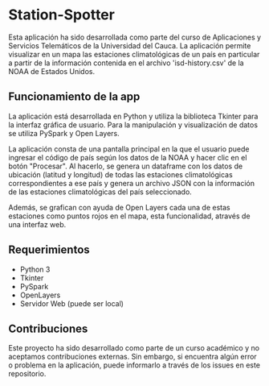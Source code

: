 # Station-Spotter

Esta aplicación ha sido desarrollada como parte del curso de Aplicaciones y Servicios Telemáticos de la Universidad del Cauca. La aplicación permite visualizar en un mapa las estaciones climatológicas de un país en particular a partir de la información contenida en el archivo 'isd-history.csv' de la NOAA de Estados Unidos.

## Funcionamiento de la app
La aplicación está desarrollada en Python y utiliza la biblioteca Tkinter para la interfaz gráfica de usuario. Para la manipulación y visualización de datos se utiliza PySpark y Open Layers.

La aplicación consta de una pantalla principal en la que el usuario puede ingresar el código de país según los datos de la NOAA y hacer clic en el botón "Procesar". Al hacerlo, se genera un dataframe con los datos de ubicación (latitud y longitud) de todas las estaciones climatológicas correspondientes a ese país y genera un archivo JSON con la información de las estaciones climatológicas del país seleccionado.

Además, se grafican con ayuda de Open Layers cada una de estas estaciones como puntos rojos en el mapa, esta funcionalidad, através de una interfaz web.

## Requerimientos

- Python 3
- Tkinter
- PySpark
- OpenLayers
- Servidor Web (puede ser local)

## Contribuciones
Este proyecto ha sido desarrollado como parte de un curso académico y no aceptamos contribuciones externas. Sin embargo, si encuentra algún error o problema en la aplicación, puede informarlo a través de los issues en este repositorio.
